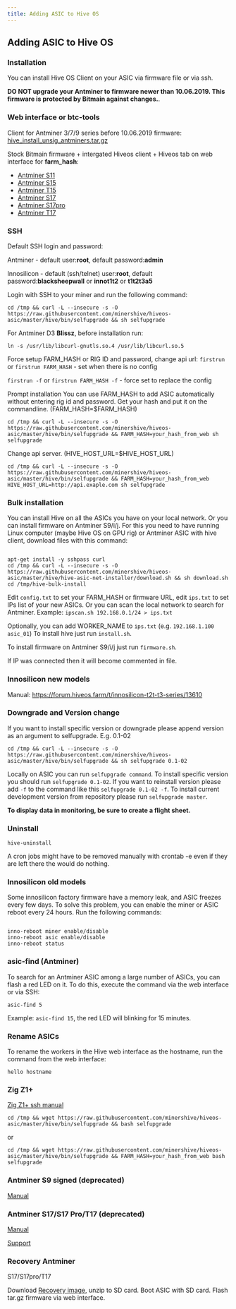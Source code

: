 ```yaml
---
title: Adding ASIC to Hive OS
---
```


## Adding ASIC to Hive OS
### Installation
You can install Hive OS Client on your ASIC via firmware file or via ssh.

**DO NOT upgrade your Antminer to firmware newer than 10.06.2019. This firmware is protected by Bitmain against changes.**.

### Web interface or btc-tools
Client for Antminer 3/7/9 series before 10.06.2019 firmware:
<a href="http://download.hiveos.farm/asic/repo/unsig/hive_install_unsig_antminers.tar.gz">hive_install_unsig_antminers.tar.gz</a>

Stock Bitmain firmware + intergated Hiveos client + Hiveos tab on web interface for **farm_hash**:
- <a href="http://download.hiveos.farm/asic/repo/unsig/S11-hive.tar.gz">Antminer S11</a>
- <a href="http://download.hiveos.farm/asic/repo/unsig/S15-hive.tar.gz">Antminer S15</a>
- <a href="http://download.hiveos.farm/asic/repo/unsig/T15-hive.tar.gz">Antminer T15</a>
- <a href="http://download.hiveos.farm/asic/repo/unsig/S17-hive.tar.gz">Antminer S17</a>
- <a href="http://download.hiveos.farm/asic/repo/unsig/S17pro-hive.tar.gz">Antminer S17pro</a>
- <a href="http://download.hiveos.farm/asic/repo/unsig/T17-hive.tar.gz">Antminer T17</a>

### SSH
Default SSH login and password:

Antminer - default user:**root**, default password:**admin**

Innosilicon - default (ssh/telnet) user:**root**, default password:**blacksheepwall** or **innot1t2** or **t1t2t3a5**

Login with SSH to your miner and run the following command:

`cd /tmp && curl -L --insecure -s -O https://raw.githubusercontent.com/minershive/hiveos-asic/master/hive/bin/selfupgrade && sh selfupgrade`

For Antminer D3 **Blissz**, before installation run:

`ln -s /usr/lib/libcurl-gnutls.so.4 /usr/lib/libcurl.so.5`

Force setup FARM_HASH or RIG ID and password, change api url:
`firstrun` or `firstrun FARM_HASH` - set when there is no config

`firstrun -f` or `firstrun FARM_HASH -f` - force set to replace the config

Prompt installation
You can use FARM_HASH to add ASIC automatically without entering rig id and password. Get your hash and put it on the commandline. (FARM_HASH=$FARM_HASH)

`cd /tmp && curl -L --insecure -s -O https://raw.githubusercontent.com/minershive/hiveos-asic/master/hive/bin/selfupgrade && FARM_HASH=your_hash_from_web sh selfupgrade`

Change api server. (HIVE_HOST_URL=$HIVE_HOST_URL)

`cd /tmp && curl -L --insecure -s -O https://raw.githubusercontent.com/minershive/hiveos-asic/master/hive/bin/selfupgrade && FARM_HASH=your_hash_from_web HIVE_HOST_URL=http://api.exaple.com sh selfupgrade`

### Bulk installation
You can install Hive on all the ASICs you have on your local network. Or you can install firmware on Antminer S9/i/j. For this you need to have running Linux computer (maybe Hive OS on GPU rig) or Antminer ASIC with hive client, download files with this command:

<pre><code>
apt-get install -y sshpass curl
cd /tmp && curl -L --insecure -s -O https://raw.githubusercontent.com/minershive/hiveos-asic/master/hive/hive-asic-net-installer/download.sh && sh download.sh
cd /tmp/hive-bulk-install
</code></pre>

Edit `config.txt` to set your FARM_HASH or firmware URL, edit `ips.txt` to set IPs list of your new ASICs. Or you can scan the local network to search for Antminer. Example: `ipscan.sh 192.168.0.1/24 > ips.txt`

Optionally, you can add WORKER_NAME to `ips.txt` (e.g. `192.168.1.100 asic_01`)
To install hive just run `install.sh`.

To install firmware on Antminer S9/i/j just run `firmware.sh`.

If IP was connected then it will become commented in file.

### Innosilicon new models
Manual: https://forum.hiveos.farm/t/innosilicon-t2t-t3-series/13610

### Downgrade and Version change
If you want to install specific version or downgrade please append version as an argument to selfupgrade. E.g. 0.1-02

`cd /tmp && curl -L --insecure -s -O https://raw.githubusercontent.com/minershive/hiveos-asic/master/hive/bin/selfupgrade && sh selfupgrade 0.1-02`

Locally on ASIC you can run `selfupgrade command`. To install specific version you should run `selfupgrade 0.1-02`. If you want to reinstall version please add `-f` to the command like this `selfupgrade 0.1-02 -f`. To install current development version from repository please run `selfupgrade master`.

**To display data in monitoring, be sure to create a flight sheet.**

### Uninstall
`hive-uninstall`

A cron jobs might have to be removed manually with crontab -e even if they are left there the would do nothing.

### Innosilicon old models
Some innosilicon factory firmware have a memory leak, and ASIC freezes every few days. To solve this problem, you can enable the miner or ASIC reboot every 24 hours. Run the following commands:

<pre><code>
inno-reboot miner enable/disable
inno-reboot asic enable/disable
inno-reboot status
</code></pre>

### asic-find (Antminer)
To search for an Antminer ASIC among a large number of ASICs, you can flash a red LED on it. To do this, execute the command via the web interface or via SSH:

`asic-find 5`

Example: `asic-find 15`, the red LED will blinking for 15 minutes.

### Rename ASICs
To rename the workers in the Hive web interface as the hostname, run the command from the web interface:

`hello hostname`

### Zig Z1+
<a href="https://github.com/minershive/hiveos-asic/blob/master/hive/share/zig/README.md">Zig Z1+ ssh manual</a>

`cd /tmp && wget https://raw.githubusercontent.com/minershive/hiveos-asic/master/hive/bin/selfupgrade && bash selfupgrade`

or

`cd /tmp && wget https://raw.githubusercontent.com/minershive/hiveos-asic/master/hive/bin/selfupgrade && FARM_HASH=your_hash_from_web bash selfupgrade`

### Antminer S9 signed (deprecated)
<a href="https://forum.hiveos.farm/t/antminer-s9-signed/12466">Manual</a>

### Antminer S17/S17 Pro/T17 (deprecated)

<a href="https://forum.hiveos.farm/t/antminer-s17-t17/12415">Manual</a>

<a href="bee@hiveos.farm">Support</a>

### Recovery Antminer
S17/S17pro/T17

Download <a href="http://download.hiveos.farm/asic/repo/t17-s17/recovery_sd/t17_rec.zip">Recovery image</a>, unzip to SD card. Boot ASIC with SD card. Flash tar.gz firmware via web interface.
